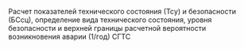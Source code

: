 Расчет показателей технического состояния (Тсy) и безопасности (БСсц), определение вида технического состояния, уровня безопасности и верхней границы расчетной вероятности возникновения аварии (1/год) СГТС
